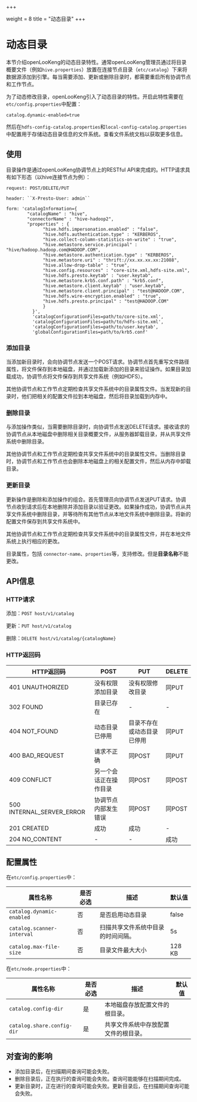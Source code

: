 +++

weight = 8
title = "动态目录"
+++

# 动态目录

本节介绍openLooKeng的动态目录特性。通常openLooKeng管理员通过将目录概要文件（例如`hive.properties`）放置在连接节点目录（`etc/catalog`）下来将数据源添加到引擎。每当需要添加、更新或删除目录时，都需要重启所有协调节点和工作节点。

为了动态修改目录，openLooKeng引入了动态目录的特性。开启此特性需要在`etc/config.properties`中配置：

    catalog.dynamic-enabled=true

然后在`hdfs-config-catalog.properties`和`local-config-catalog.properties`中配置用于存储动态目录信息的文件系统。查看文件系统文档以获取更多信息。

## 使用

目录操作是通过openLooKeng协调节点上的RESTful API来完成的。HTTP请求具有如下形态（以hive连接节点为例）：

    request: POST/DELETE/PUT
    
    header: ``X-Presto-User: admin``
    
    form: 'catalogInformation={
            "catalogName" : "hive",
            "connectorName" : "hive-hadoop2",
            "properties" : {
                  "hive.hdfs.impersonation.enabled" : "false",
                  "hive.hdfs.authentication.type" : "KERBEROS",
                  "hive.collect-column-statistics-on-write" : "true",
                  "hive.metastore.service.principal" : "hive/hadoop.hadoop.com@HADOOP.COM",
                  "hive.metastore.authentication.type" : "KERBEROS",
                  "hive.metastore.uri" : "thrift://xx.xx.xx.xx:21088",
                  "hive.allow-drop-table" : "true",
                  "hive.config.resources" : "core-site.xml,hdfs-site.xml",
                  "hive.hdfs.presto.keytab" : "user.keytab",
                  "hive.metastore.krb5.conf.path" : "krb5.conf",
                  "hive.metastore.client.keytab" : "user.keytab",
                  "hive.metastore.client.principal" : "test@HADOOP.COM",
                  "hive.hdfs.wire-encryption.enabled" : "true",
                  "hive.hdfs.presto.principal" : "test@HADOOP.COM"
                  }
              }',
              'catalogConfigurationFiles=path/to/core-site.xml',
              'catalogConfigurationFiles=path/to/hdfs-site.xml',
              'catalogConfigurationFiles=path/to/user.keytab',
              'globalConfigurationFiles=path/to/krb5.conf'

### 添加目录

当添加新目录时，会向协调节点发送一个POST请求。协调节点首先重写文件路径属性，将文件保存到本地磁盘，并通过加载新添加的目录来验证操作。如果目录加载成功，协调节点将文件保存到共享文件系统（例如HDFS）。

其他协调节点和工作节点定期检查共享文件系统中的目录属性文件。当发现新的目录时，他们把相关的配置文件拉到本地磁盘，然后将目录加载到内存中。

### 删除目录

与添加操作类似，当需要删除目录时，向协调节点发送DELETE请求。接收请求的协调节点从本地磁盘中删除相关目录概要文件，从服务器卸载目录，并从共享文件系统中删除目录。

其他协调节点和工作节点定期检查共享文件系统中的目录属性文件。当删除目录时，协调节点和工作节点也会删除本地磁盘上的相关配置文件，然后从内存中卸载目录。

### 更新目录

更新操作是删除和添加操作的组合。首先管理员向协调节点发送PUT请求。协调节点收到请求后在本地删除并添加目录以验证更改。如果操作成功，协调节点从共享文件系统中删除目录，并等待所有其他节点从本地文件系统中删除目录。将新的配置文件保存到共享文件系统中。

其他协调节点和工作节点定期检查共享文件系统中的目录属性文件，并在本地文件系统上执行相应的更改。

目录属性，包括 `connector-name`、`properties`等，支持修改。但是**目录名称**不能更改。

## API信息

### HTTP请求

添加：`POST host/v1/catalog`

更新：`PUT host/v1/catalog`

删除：`DELETE host/v1/catalog/{catalogName}`

### HTTP返回码

| HTTP返回码| POST| PUT| DELETE|
|----------|----------|----------|----------|
| 401 UNAUTHORIZED| 没有权限添加目录| 没有权限修改目录| 同PUT|
| 302 FOUND| 目录已存在| \-| \-|
| 404 NOT\_FOUND| 动态目录已停用| 目录不存在或动态目录已停用| 同PUT|
| 400 BAD\_REQUEST| 请求不正确| 同POST| 同PUT|
| 409 CONFLICT| 另一个会话正在操作目录| 同POST| 同POST|
| 500 INTERNAL\_SERVER\_ERROR| 协调节点内部发生错误| 同POST| 同POST|
| 201 CREATED| 成功| 成功| \-|
| 204 NO\_CONTENT| \-| \-| 成功|

## 配置属性

在`etc/config.properties`中：

| 属性名称| 是否必选| 描述| 默认值|
|----------|----------|----------|----------|
| `catalog.dynamic-enabled`| 否| 是否启用动态目录| false|
| `catalog.scanner-interval`| 否| 扫描共享文件系统中目录的时间间隔。| 5s|
| `catalog.max-file-size`| 否| 目录文件最大大小| 128 KB|

在`etc/node.properties`中：

| 属性名称| 是否必选| 描述| 默认值|
|----------|----------|----------|----------|
| `catalog.config-dir`| 是| 本地磁盘存放配置文件的根目录。| 
| `catalog.share.config-dir`| 是| 共享文件系统中存放配置文件的根目录。| 

## 对查询的影响

- 添加目录后，在扫描期间查询可能会失败。
- 删除目录后，正在执行的查询可能会失败。查询可能能够在扫描期间完成。
- 更新目录时，正在进行的查询可能会失败。更新目录后，在扫描期间查询可能会失败。